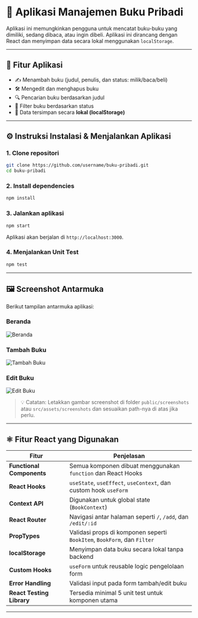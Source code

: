 
# 📘 Aplikasi Manajemen Buku Pribadi

Aplikasi ini memungkinkan pengguna untuk mencatat buku-buku yang dimiliki, sedang dibaca, atau ingin dibeli. Aplikasi ini dirancang dengan React dan menyimpan data secara lokal menggunakan `localStorage`.

---

## 🧩 Fitur Aplikasi

- ✍️ Menambah buku (judul, penulis, dan status: milik/baca/beli)
- 🛠️ Mengedit dan menghapus buku
- 🔍 Pencarian buku berdasarkan judul
- 🧮 Filter buku berdasarkan status
- 💾 Data tersimpan secara **lokal (localStorage)**

---

## ⚙️ Instruksi Instalasi & Menjalankan Aplikasi

### 1. Clone repositori
```bash
git clone https://github.com/username/buku-pribadi.git
cd buku-pribadi
```

### 2. Install dependencies
```bash
npm install
```

### 3. Jalankan aplikasi
```bash
npm start
```

Aplikasi akan berjalan di `http://localhost:3000`.

### 4. Menjalankan Unit Test
```bash
npm test
```

---

## 🖼️ Screenshot Antarmuka

Berikut tampilan antarmuka aplikasi:

### Beranda
![Beranda](./screenshots/home.png)

### Tambah Buku
![Tambah Buku](./screenshots/add-book.png)

### Edit Buku
![Edit Buku](./screenshots/edit-book.png)

> 💡 Catatan: Letakkan gambar screenshot di folder `public/screenshots` atau `src/assets/screenshots` dan sesuaikan path-nya di atas jika perlu.

---

## ⚛️ Fitur React yang Digunakan

| Fitur                           | Penjelasan                                                                 |
|--------------------------------|----------------------------------------------------------------------------|
| **Functional Components**      | Semua komponen dibuat menggunakan `function` dan React Hooks              |
| **React Hooks**                | `useState`, `useEffect`, `useContext`, dan custom hook `useForm`         |
| **Context API**                | Digunakan untuk global state (`BookContext`)                              |
| **React Router**               | Navigasi antar halaman seperti `/`, `/add`, dan `/edit/:id`              |
| **PropTypes**                  | Validasi props di komponen seperti `BookItem`, `BookForm`, dan `Filter`  |
| **localStorage**               | Menyimpan data buku secara lokal tanpa backend                            |
| **Custom Hooks**               | `useForm` untuk reusable logic pengelolaan form                           |
| **Error Handling**             | Validasi input pada form tambah/edit buku                                 |
| **React Testing Library**      | Tersedia minimal 5 unit test untuk komponen utama                         |

---